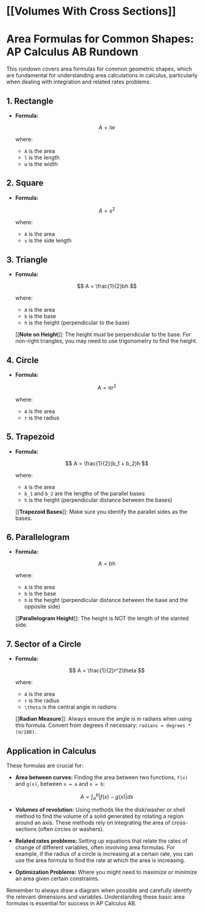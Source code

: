 # [[Volumes With Cross Sections]]
# Area Formulas for Common Shapes: AP Calculus AB Rundown

This rundown covers area formulas for common geometric shapes, which are fundamental for understanding area calculations in calculus, particularly when dealing with integration and related rates problems.

## 1. Rectangle

*   **Formula:**

    $$
    A = lw
    $$

    where:
    *   `A` is the area
    *   `l` is the length
    *   `w` is the width

## 2. Square

*   **Formula:**

    $$
    A = s^2
    $$

    where:
    *   `A` is the area
    *   `s` is the side length

## 3. Triangle

*   **Formula:**

    $$
    A = \frac{1}{2}bh
    $$

    where:
    *   `A` is the area
    *   `b` is the base
    *   `h` is the height (perpendicular to the base)

    [[**Note on Height**]]: The height *must* be perpendicular to the base. For non-right triangles, you may need to use trigonometry to find the height.

## 4. Circle

*   **Formula:**

    $$
    A = \pi r^2
    $$

    where:
    *   `A` is the area
    *   `r` is the radius

## 5. Trapezoid

*   **Formula:**

    $$
    A = \frac{1}{2}(b_1 + b_2)h
    $$

    where:
    *   `A` is the area
    *   `b_1` and `b_2` are the lengths of the parallel bases
    *   `h` is the height (perpendicular distance between the bases)

    [[**Trapezoid Bases**]]: Make sure you identify the parallel sides as the bases.

## 6. Parallelogram

*   **Formula:**

    $$
    A = bh
    $$

    where:
    *   `A` is the area
    *   `b` is the base
    *   `h` is the height (perpendicular distance between the base and the opposite side)

    [[**Parallelogram Height**]]:  The height is NOT the length of the slanted side.

## 7. Sector of a Circle

*   **Formula:**

    $$
    A = \frac{1}{2}r^2\theta
    $$

    where:
    *   `A` is the area
    *   `r` is the radius
    *   `\theta` is the central angle in *radians*

    [[**Radian Measure**]]: Always ensure the angle is in radians when using this formula. Convert from degrees if necessary:  `radians = degrees * (π/180)`.
## Application in Calculus

These formulas are crucial for:

*   **Area between curves:** Finding the area between two functions, `f(x)` and `g(x)`, between `x = a` and `x = b`:

    $$
    A = \int_a^b |f(x) - g(x)| dx
    $$

*   **Volumes of revolution:** Using methods like the disk/washer or shell method to find the volume of a solid generated by rotating a region around an axis.  These methods rely on integrating the area of cross-sections (often circles or washers).

*   **Related rates problems:** Setting up equations that relate the rates of change of different variables, often involving area formulas. For example, if the radius of a circle is increasing at a certain rate, you can use the area formula to find the rate at which the area is increasing.

*   **Optimization Problems:** Where you might need to maximize or minimize an area given certain constraints.

Remember to always draw a diagram when possible and carefully identify the relevant dimensions and variables.  Understanding these basic area formulas is essential for success in AP Calculus AB.
